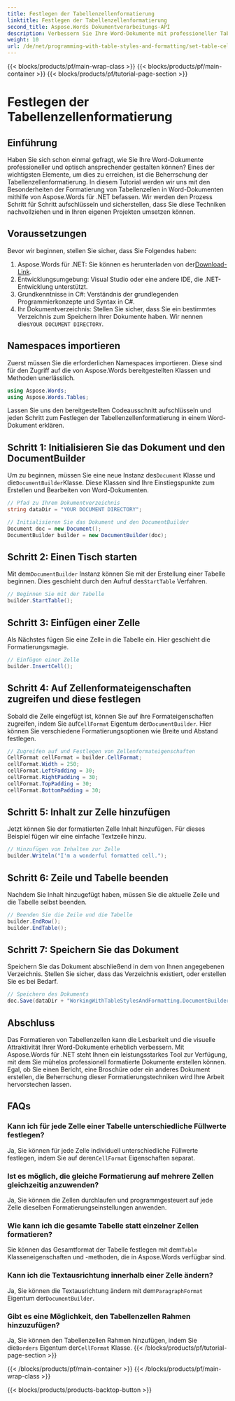 ```yaml
---
title: Festlegen der Tabellenzellenformatierung
linktitle: Festlegen der Tabellenzellenformatierung
second_title: Aspose.Words Dokumentverarbeitungs-API
description: Verbessern Sie Ihre Word-Dokumente mit professioneller Tabellenzellenformatierung mithilfe von Aspose.Words für .NET. Diese Schritt-für-Schritt-Anleitung vereinfacht den Vorgang für Sie.
weight: 10
url: /de/net/programming-with-table-styles-and-formatting/set-table-cell-formatting/
---
```


{{< blocks/products/pf/main-wrap-class >}}
{{< blocks/products/pf/main-container >}}
{{< blocks/products/pf/tutorial-page-section >}}

# Festlegen der Tabellenzellenformatierung

## Einführung

Haben Sie sich schon einmal gefragt, wie Sie Ihre Word-Dokumente professioneller und optisch ansprechender gestalten können? Eines der wichtigsten Elemente, um dies zu erreichen, ist die Beherrschung der Tabellenzellenformatierung. In diesem Tutorial werden wir uns mit den Besonderheiten der Formatierung von Tabellenzellen in Word-Dokumenten mithilfe von Aspose.Words für .NET befassen. Wir werden den Prozess Schritt für Schritt aufschlüsseln und sicherstellen, dass Sie diese Techniken nachvollziehen und in Ihren eigenen Projekten umsetzen können.

## Voraussetzungen

Bevor wir beginnen, stellen Sie sicher, dass Sie Folgendes haben:

1.  Aspose.Words für .NET: Sie können es herunterladen von der[Download-Link](https://releases.aspose.com/words/net/).
2. Entwicklungsumgebung: Visual Studio oder eine andere IDE, die .NET-Entwicklung unterstützt.
3. Grundkenntnisse in C#: Verständnis der grundlegenden Programmierkonzepte und Syntax in C#.
4.  Ihr Dokumentverzeichnis: Stellen Sie sicher, dass Sie ein bestimmtes Verzeichnis zum Speichern Ihrer Dokumente haben. Wir nennen dies`YOUR DOCUMENT DIRECTORY`.

## Namespaces importieren

Zuerst müssen Sie die erforderlichen Namespaces importieren. Diese sind für den Zugriff auf die von Aspose.Words bereitgestellten Klassen und Methoden unerlässlich.

```csharp
using Aspose.Words;
using Aspose.Words.Tables;
```

Lassen Sie uns den bereitgestellten Codeausschnitt aufschlüsseln und jeden Schritt zum Festlegen der Tabellenzellenformatierung in einem Word-Dokument erklären.

## Schritt 1: Initialisieren Sie das Dokument und den DocumentBuilder

 Um zu beginnen, müssen Sie eine neue Instanz des`Document` Klasse und die`DocumentBuilder`Klasse. Diese Klassen sind Ihre Einstiegspunkte zum Erstellen und Bearbeiten von Word-Dokumenten.

```csharp
// Pfad zu Ihrem Dokumentverzeichnis
string dataDir = "YOUR DOCUMENT DIRECTORY";

// Initialisieren Sie das Dokument und den DocumentBuilder
Document doc = new Document();
DocumentBuilder builder = new DocumentBuilder(doc);
```

## Schritt 2: Einen Tisch starten

 Mit dem`DocumentBuilder` Instanz können Sie mit der Erstellung einer Tabelle beginnen. Dies geschieht durch den Aufruf des`StartTable` Verfahren.

```csharp
// Beginnen Sie mit der Tabelle
builder.StartTable();
```

## Schritt 3: Einfügen einer Zelle

Als Nächstes fügen Sie eine Zelle in die Tabelle ein. Hier geschieht die Formatierungsmagie.

```csharp
// Einfügen einer Zelle
builder.InsertCell();
```

## Schritt 4: Auf Zellenformateigenschaften zugreifen und diese festlegen

 Sobald die Zelle eingefügt ist, können Sie auf ihre Formateigenschaften zugreifen, indem Sie auf`CellFormat` Eigentum der`DocumentBuilder`. Hier können Sie verschiedene Formatierungsoptionen wie Breite und Abstand festlegen.

```csharp
// Zugreifen auf und Festlegen von Zellenformateigenschaften
CellFormat cellFormat = builder.CellFormat;
cellFormat.Width = 250;
cellFormat.LeftPadding = 30;
cellFormat.RightPadding = 30;
cellFormat.TopPadding = 30;
cellFormat.BottomPadding = 30;
```

## Schritt 5: Inhalt zur Zelle hinzufügen

Jetzt können Sie der formatierten Zelle Inhalt hinzufügen. Für dieses Beispiel fügen wir eine einfache Textzeile hinzu.

```csharp
// Hinzufügen von Inhalten zur Zelle
builder.Writeln("I'm a wonderful formatted cell.");
```

## Schritt 6: Zeile und Tabelle beenden

Nachdem Sie Inhalt hinzugefügt haben, müssen Sie die aktuelle Zeile und die Tabelle selbst beenden.

```csharp
// Beenden Sie die Zeile und die Tabelle
builder.EndRow();
builder.EndTable();
```

## Schritt 7: Speichern Sie das Dokument

Speichern Sie das Dokument abschließend in dem von Ihnen angegebenen Verzeichnis. Stellen Sie sicher, dass das Verzeichnis existiert, oder erstellen Sie es bei Bedarf.

```csharp
// Speichern des Dokuments
doc.Save(dataDir + "WorkingWithTableStylesAndFormatting.DocumentBuilderSetTableCellFormatting.docx");
```

## Abschluss

Das Formatieren von Tabellenzellen kann die Lesbarkeit und die visuelle Attraktivität Ihrer Word-Dokumente erheblich verbessern. Mit Aspose.Words für .NET steht Ihnen ein leistungsstarkes Tool zur Verfügung, mit dem Sie mühelos professionell formatierte Dokumente erstellen können. Egal, ob Sie einen Bericht, eine Broschüre oder ein anderes Dokument erstellen, die Beherrschung dieser Formatierungstechniken wird Ihre Arbeit hervorstechen lassen.

## FAQs

### Kann ich für jede Zelle einer Tabelle unterschiedliche Füllwerte festlegen?
 Ja, Sie können für jede Zelle individuell unterschiedliche Füllwerte festlegen, indem Sie auf deren`CellFormat` Eigenschaften separat.

### Ist es möglich, die gleiche Formatierung auf mehrere Zellen gleichzeitig anzuwenden?
Ja, Sie können die Zellen durchlaufen und programmgesteuert auf jede Zelle dieselben Formatierungseinstellungen anwenden.

### Wie kann ich die gesamte Tabelle statt einzelner Zellen formatieren?
 Sie können das Gesamtformat der Tabelle festlegen mit dem`Table` Klasseneigenschaften und -methoden, die in Aspose.Words verfügbar sind.

### Kann ich die Textausrichtung innerhalb einer Zelle ändern?
 Ja, Sie können die Textausrichtung ändern mit dem`ParagraphFormat` Eigentum der`DocumentBuilder`.

### Gibt es eine Möglichkeit, den Tabellenzellen Rahmen hinzuzufügen?
 Ja, Sie können den Tabellenzellen Rahmen hinzufügen, indem Sie die`Borders` Eigentum der`CellFormat` Klasse.
{{< /blocks/products/pf/tutorial-page-section >}}

{{< /blocks/products/pf/main-container >}}
{{< /blocks/products/pf/main-wrap-class >}}

{{< blocks/products/products-backtop-button >}}
